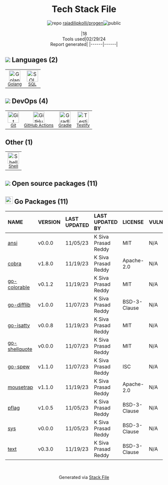 <!--
&lt;--- Readme.md Snippet without images Start ---&gt;
## Tech Stack
rajadilipkolli/progen is built on the following main stack:

- [Golang](http://golang.org/) – Languages
- [SQL](https://en.wikipedia.org/wiki/SQL) – Languages
- [GitHub Actions](https://github.com/features/actions) – Continuous Integration
- [Gradle](https://www.gradle.org/) – Java Build Tools
- [Testify](https://github.com/stretchr/testify) – Go Testing
- [Shell](https://en.wikipedia.org/wiki/Shell_script) – Shells

Full tech stack [here](/techstack.md)

&lt;--- Readme.md Snippet without images End ---&gt;

&lt;--- Readme.md Snippet with images Start ---&gt;
## Tech Stack
rajadilipkolli/progen is built on the following main stack:

- <img width='25' height='25' src='https://img.stackshare.io/service/1005/O6AczwfV_400x400.png' alt='Golang'/> [Golang](http://golang.org/) – Languages
- <img width='25' height='25' src='https://img.stackshare.io/service/2271/default_068d33483bba6b81ee13fbd4dc7aab9780896a54.png' alt='SQL'/> [SQL](https://en.wikipedia.org/wiki/SQL) – Languages
- <img width='25' height='25' src='https://img.stackshare.io/service/11563/actions.png' alt='GitHub Actions'/> [GitHub Actions](https://github.com/features/actions) – Continuous Integration
- <img width='25' height='25' src='https://img.stackshare.io/service/975/gradlephant-social-black-bg.png' alt='Gradle'/> [Gradle](https://www.gradle.org/) – Java Build Tools
- <img width='25' height='25' src='https://img.stackshare.io/service/8695/stretchr.png' alt='Testify'/> [Testify](https://github.com/stretchr/testify) – Go Testing
- <img width='25' height='25' src='https://img.stackshare.io/service/4631/default_c2062d40130562bdc836c13dbca02d318205a962.png' alt='Shell'/> [Shell](https://en.wikipedia.org/wiki/Shell_script) – Shells

Full tech stack [here](/techstack.md)

&lt;--- Readme.md Snippet with images End ---&gt;
-->
<div align="center">

# Tech Stack File
![](https://img.stackshare.io/repo.svg "repo") [rajadilipkolli/progen](https://github.com/rajadilipkolli/progen)![](https://img.stackshare.io/public_badge.svg "public")
<br/><br/>
|18<br/>Tools used|02/29/24 <br/>Report generated|
|------|------|
</div>

## <img src='https://img.stackshare.io/languages.svg'/> Languages (2)
<table><tr>
  <td align='center'>
  <img width='36' height='36' src='https://img.stackshare.io/service/1005/O6AczwfV_400x400.png' alt='Golang'>
  <br>
  <sub><a href="http://golang.org/">Golang</a></sub>
  <br>
  <sub></sub>
</td>

<td align='center'>
  <img width='36' height='36' src='https://img.stackshare.io/service/2271/default_068d33483bba6b81ee13fbd4dc7aab9780896a54.png' alt='SQL'>
  <br>
  <sub><a href="https://en.wikipedia.org/wiki/SQL">SQL</a></sub>
  <br>
  <sub></sub>
</td>

</tr>
</table>

## <img src='https://img.stackshare.io/devops.svg'/> DevOps (4)
<table><tr>
  <td align='center'>
  <img width='36' height='36' src='https://img.stackshare.io/service/1046/git.png' alt='Git'>
  <br>
  <sub><a href="http://git-scm.com/">Git</a></sub>
  <br>
  <sub></sub>
</td>

<td align='center'>
  <img width='36' height='36' src='https://img.stackshare.io/service/11563/actions.png' alt='GitHub Actions'>
  <br>
  <sub><a href="https://github.com/features/actions">GitHub Actions</a></sub>
  <br>
  <sub></sub>
</td>

<td align='center'>
  <img width='36' height='36' src='https://img.stackshare.io/service/975/gradlephant-social-black-bg.png' alt='Gradle'>
  <br>
  <sub><a href="https://www.gradle.org/">Gradle</a></sub>
  <br>
  <sub></sub>
</td>

<td align='center'>
  <img width='36' height='36' src='https://img.stackshare.io/service/8695/stretchr.png' alt='Testify'>
  <br>
  <sub><a href="https://github.com/stretchr/testify">Testify</a></sub>
  <br>
  <sub></sub>
</td>

</tr>
</table>

## Other (1)
<table><tr>
  <td align='center'>
  <img width='36' height='36' src='https://img.stackshare.io/service/4631/default_c2062d40130562bdc836c13dbca02d318205a962.png' alt='Shell'>
  <br>
  <sub><a href="https://en.wikipedia.org/wiki/Shell_script">Shell</a></sub>
  <br>
  <sub></sub>
</td>

</tr>
</table>


## <img src='https://img.stackshare.io/group.svg' /> Open source packages (11)</h2>

## <img width='24' height='24' src='https://img.stackshare.io/service/21112/default_1346bbda8fe03e4dce5601323a3ca47a10c1ae36.png'/> Go Packages (11)

|NAME|VERSION|LAST UPDATED|LAST UPDATED BY|LICENSE|VULNERABILITIES|
|:------|:------|:------|:------|:------|:------|
|[ansi](https://pkg.go.dev/github.com/mgutz/ansi)|v0.0.0|11/05/23|K Siva Prasad Reddy |MIT|N/A|
|[cobra](https://pkg.go.dev/github.com/spf13/cobra)|v1.8.0|11/19/23|K Siva Prasad Reddy |Apache-2.0|N/A|
|[go-colorable](https://pkg.go.dev/github.com/mattn/go-colorable)|v0.1.2|11/19/23|K Siva Prasad Reddy |MIT|N/A|
|[go-difflib](https://pkg.go.dev/github.com/pmezard/go-difflib)|v1.0.0|11/07/23|K Siva Prasad Reddy |BSD-3-Clause|N/A|
|[go-isatty](https://pkg.go.dev/github.com/mattn/go-isatty)|v0.0.8|11/19/23|K Siva Prasad Reddy |MIT|N/A|
|[go-shellquote](https://pkg.go.dev/github.com/kballard/go-shellquote)|v0.0.0|11/07/23|K Siva Prasad Reddy |MIT|N/A|
|[go-spew](https://pkg.go.dev/github.com/davecgh/go-spew)|v1.1.0|11/07/23|K Siva Prasad Reddy |ISC|N/A|
|[mousetrap](https://pkg.go.dev/github.com/inconshreveable/mousetrap)|v1.1.0|11/19/23|K Siva Prasad Reddy |Apache-2.0|N/A|
|[pflag](https://pkg.go.dev/github.com/spf13/pflag)|v1.0.5|11/05/23|K Siva Prasad Reddy |BSD-3-Clause|N/A|
|[sys](https://pkg.go.dev/golang.org/x/sys)|v0.0.0|11/05/23|K Siva Prasad Reddy |BSD-3-Clause|N/A|
|[text](https://pkg.go.dev/golang.org/x/text)|v0.3.0|11/19/23|K Siva Prasad Reddy |BSD-3-Clause|N/A|

<br/>
<div align='center'>

Generated via [Stack File](https://github.com/marketplace/stack-file)
